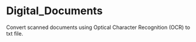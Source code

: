 # Digital_Documents
Convert scanned documents using Optical Character Recognition (OCR) to txt file.
